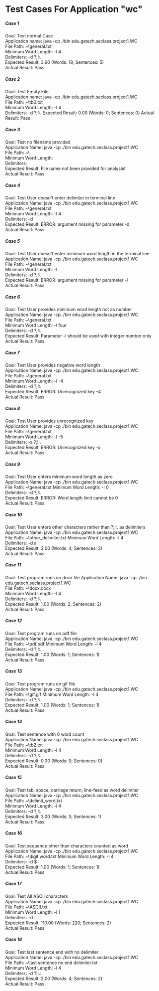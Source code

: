 # Test Cases For Application "wc"

##### Case 1   
Goal: Test normal Case  
Application name: java -cp ./bin edu.gatech.seclass.project1.WC  
File Path: ~\general.txt  
Minimum Word Length: -l 4  
Delimiters: -d ?;!:.  
Expected Result: 3.60 (Words: 18; Sentences: 5)  
Actual Result: Pass  

##### Case 2   
Goal: Test Empty File  
Application name: java -cp ./bin edu.gatech.seclass.project1.WC  
File Path: ~\tb0.txt  
Minimum Word Length: -l 4  
Delimiters: -d ?;!:.
Expected Result: 0.00 (Words: 0; Sentences: 0)
Actual Result: Pass
   
##### Case 3  
Goal: Test no filename provided  
Application Name: java -cp ./bin edu.gatech.seclass.project1.WC  
File Path: ~\  
Minimum Word Length:  
Delimiters:  
Expected Result: File name not been provided for analysis!  
Actual Result: Pass  

##### Case 4
Goal: Test User doesn't enter delimiter in terminal line   
Application Name: java -cp ./bin edu.gatech.seclass.project1.WC  
File Path: ~\general.txt  
Minimum Word Length: -l 4  
Delimiters: -d   
Expected Result: ERROR: argument missing for parameter -d   
Actual Result: Pass  

##### Case 5
Goal: Test User doesn't enter minimum word length in the terminal line   
Application Name: java -cp ./bin edu.gatech.seclass.project1.WC  
File Path: ~\general.txt   
Minimum Word Length: -l   
Delimiters: -d ?;!:.  
Expected Result: ERROR: argument missing for parameter -l  
Actual Result: Pass  

##### Case 6
Goal: Test User provides minimum word length not as number  
Application Name: java -cp ./bin edu.gatech.seclass.project1.WC  
File Path: ~\general.txt   
Minimum Word Length: -l four   
Delimiters: -d ?;!:.  
Expected Result: Parameter -l should be used with integer number only   
Actual Result: Pass  

##### Case 7
Goal: Test User provides negative word length  
Application Name: java -cp ./bin edu.gatech.seclass.project1.WC  
File Path: ~\general.txt   
 Minimum Word Length: -l -4  
Delimiters: -d ?;!:.  
Expected Result: ERROR: Unrecognized key -4  
Actual Result: Pass  

##### Case 8
Goal: Test User provides unrecognized key  
Application Name: java -cp ./bin edu.gatech.seclass.project1.WC  
File Path: ~\general.txt   
 Minimum Word Length: -l -5  
Delimiters: -x ?;!:.  
Expected Result: ERROR: Unrecognized key -x  
Actual Result: Pass  

##### Case 9
Goal: Test User enters minimum word length as zero  
Application Name: java -cp ./bin edu.gatech.seclass.project1.WC  
File Path: ~\general.txt 
Minimum Word Length: -l 0  
Delimiters: -d ?;!:.  
Expected Result: ERROR: Word length limit cannot be 0  
Actual Result: Pass  

##### Case 10  
Goal: Test User enters other characters rather than ?;!:. as delimiters   
Application Name: java -cp ./bin edu.gatech.seclass.project1.WC  
File Path: ~\other_delimiter.txt 
Minimum Word Length: -l 4  
Delimiters: -d a  
Expected Result: 2.00 (Words: 4; Sentences: 2)  
Actual Result: Pass  

##### Case 11  
Goal: Test program runs on docx file 
Application Name: java -cp ./bin edu.gatech.seclass.project1.WC  
File Path: ~\docx.docx  
Minimum Word Length: -l 4  
Delimiters: -d ?;!:.  
Expected Result: 1.00 (Words: 2; Sentences: 2)  
Actual Result: Pass  

##### Case 12  
Goal: Test program runs on pdf file   
Application Name: java -cp ./bin edu.gatech.seclass.project1.WC  
File Path: ~\pdf.pdf 
Minimum Word Length: -l 4  
Delimiters: -d ?;!:.  
Expected Result: 1.00 (Words: 1; Sentences: 1)  
Actual Result: Pass  

##### Case 13
Goal: Test program runs on gif file   
Application Name: java -cp ./bin edu.gatech.seclass.project1.WC  
File Path: ~\gif.gif 
Minimum Word Length: -l 4  
Delimiters: -d ?;!:.  
Expected Result: 1.00 (Words: 1; Sentences: 1)  
Actual Result: Pass

##### Case 14
Goal: Test sentence with 0 word count  
Application Name: java -cp ./bin edu.gatech.seclass.project1.WC  
File Path: ~\tb2.txt   
Minimum Word Length: -l 4  
Delimiters: -d ?;!:.  
Expected Result: 0.00 (Words: 0; Sentences: 0)  
Actual Result: Pass  

##### Case 15
Goal: Test tab, space, carriage return, line-feed as word delimiter  
Application Name: java -cp ./bin edu.gatech.seclass.project1.WC  
File Path: ~\delimit_word.txt   
Minimum Word Length: -l 4  
Delimiters: -d ?;!:.  
Expected Result: 3.00 (Words: 3; Sentences: 1)  
Actual Result: Pass

##### Case 16
Goal: Test sequence other than characters counted as word  
Application Name: java -cp ./bin edu.gatech.seclass.project1.WC  
File Path: ~\digit word.txt 
Minimum Word Length: -l 4  
Delimiters: -d $  
Expected Result: 1.00 (Words: 1; Sentences: 1)  
Actual Result: Pass  

##### Case 17  
Goal: Test All ASCII characters   
Application Name: java -cp ./bin edu.gatech.seclass.project1.WC    
File Path: ~\ASCII.txt  
Minimum Word Length: -l 1    
Delimiters: -d .    
Expected Result: 110.00 (Words: 220; Sentences: 2)    
Actual Result: Pass    

##### Case 18
Goal: Test last sentence end with no delimiter     
Application Name: java -cp ./bin edu.gatech.seclass.project1.WC    
File Path: ~\last sentence no end delimiter.txt    
Minimum Word Length: -l 4    
Delimiters: -d ?!;.:    
Expected Result: 2.00 (Words: 4; Sentences: 2)    
Actual Result: Pass    
